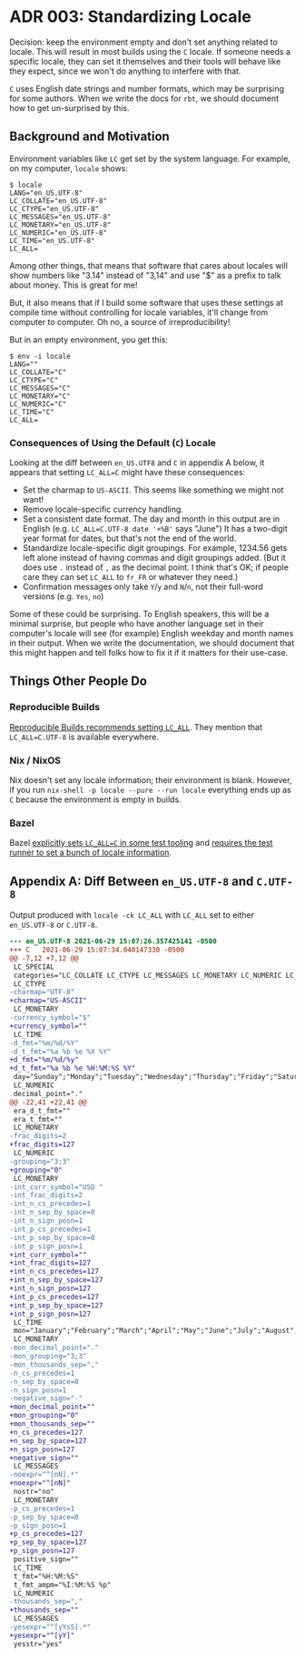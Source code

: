 # ADR 003: Standardizing Locale

Decision: keep the environment empty and don't set anything related to locale.
This will result in most builds using the `C` locale.
If someone needs a specific locale, they can set it themselves and their tools will behave like they expect, since we won't do anything to interfere with that.

`C` uses English date strings and number formats, which may be surprising for some authors.
When we write the docs for `rbt`, we should document how to get un-surprised by this.

## Background and Motivation

Environment variables like `LC` get set by the system language.
For example, on my computer, `locale` shows:

```
$ locale
LANG="en_US.UTF-8"
LC_COLLATE="en_US.UTF-8"
LC_CTYPE="en_US.UTF-8"
LC_MESSAGES="en_US.UTF-8"
LC_MONETARY="en_US.UTF-8"
LC_NUMERIC="en_US.UTF-8"
LC_TIME="en_US.UTF-8"
LC_ALL=
```

Among other things, that means that software that cares about locales will show numbers like "3.14" instead of "3,14" and use "$" as a prefix to talk about money.
This is great for me!

But, it also means that if I build some software that uses these settings at compile time without controlling for locale variables, it'll change from computer to computer.
Oh no, a source of irreproducibility!

But in an empty environment, you get this:

```
$ env -i locale
LANG=""
LC_COLLATE="C"
LC_CTYPE="C"
LC_MESSAGES="C"
LC_MONETARY="C"
LC_NUMERIC="C"
LC_TIME="C"
LC_ALL=
```

### Consequences of Using the Default (`C`) Locale

Looking at the diff between `en_US.UTF8` and `C` in appendix A below, it appears that setting `LC_ALL=C` might have these consequences:

- Set the charmap to `US-ASCII`.
  This seems like something we might not want!
- Remove locale-specific currency handling.
- Set a consistent date format.
  The day and month in this output are in English (e.g. `LC_ALL=C.UTF-8 date '+%B'` says "June")
  It has a two-digit year format for dates, but that's not the end of the world.
- Standardize locale-specific digit groupings.
  For example, 1234.56 gets left alone instead of having commas and digit groupings added.
  (But it does use `.` instead of `,` as the decimal point.
  I think that's OK; if people care they can set `LC_ALL` to `fr_FR` or whatever they need.)
- Confirmation messages only take `Y`/`y` and `N`/`n`, not their full-word versions (e.g. `Yes`, `no`)

Some of these could be surprising.
To English speakers, this will be a minimal surprise, but people who have another language set in their computer's locale will see (for example) English weekday and month names in their output.
When we write the documentation, we should document that this might happen and tell folks how to fix it if it matters for their use-case.

## Things Other People Do

### Reproducible Builds

[Reproducible Builds recommends setting `LC_ALL`](https://reproducible-builds.org/docs/locales/).
They mention that `LC_ALL=C.UTF-8` is available everywhere.

### Nix / NixOS

Nix doesn't set any locale information; their environment is blank.
However, if you run `nix-shell -p locale --pure --run locale` everything ends up as `C` because the environment is empty in builds.

### Bazel

Bazel [explicitly sets `LC_ALL=C` in some test tooling](https://github.com/bazelbuild/bazel/search?q=LC_ALL) and [requires the test runner to set a bunch of locale information](https://docs.bazel.build/versions/main/test-encyclopedia.html#initial-conditions).

## Appendix A: Diff Between `en_US.UTF-8` and `C.UTF-8`

Output produced with `locale -ck LC_ALL` with `LC_ALL` set to either `en_US.UTF-8` or `C.UTF-8`.

```diff
--- en_US.UTF-8	2021-06-29 15:07:26.357425141 -0500
+++ C	2021-06-29 15:07:34.040147330 -0500
@@ -7,12 +7,12 @@
 LC_SPECIAL
 categories="LC_COLLATE LC_CTYPE LC_MESSAGES LC_MONETARY LC_NUMERIC LC_TIME"
 LC_CTYPE
-charmap="UTF-8"
+charmap="US-ASCII"
 LC_MONETARY
-currency_symbol="$"
+currency_symbol=""
 LC_TIME
-d_fmt="%m/%d/%Y"
-d_t_fmt="%a %b %e %X %Y"
+d_fmt="%m/%d/%y"
+d_t_fmt="%a %b %e %H:%M:%S %Y"
 day="Sunday";"Monday";"Tuesday";"Wednesday";"Thursday";"Friday";"Saturday"
 LC_NUMERIC
 decimal_point="."
@@ -22,41 +22,41 @@
 era_d_t_fmt=""
 era_t_fmt=""
 LC_MONETARY
-frac_digits=2
+frac_digits=127
 LC_NUMERIC
-grouping="3;3"
+grouping="0"
 LC_MONETARY
-int_curr_symbol="USD "
-int_frac_digits=2
-int_n_cs_precedes=1
-int_n_sep_by_space=0
-int_n_sign_posn=1
-int_p_cs_precedes=1
-int_p_sep_by_space=0
-int_p_sign_posn=1
+int_curr_symbol=""
+int_frac_digits=127
+int_n_cs_precedes=127
+int_n_sep_by_space=127
+int_n_sign_posn=127
+int_p_cs_precedes=127
+int_p_sep_by_space=127
+int_p_sign_posn=127
 LC_TIME
 mon="January";"February";"March";"April";"May";"June";"July";"August";"September";"October";"November";"December"
 LC_MONETARY
-mon_decimal_point="."
-mon_grouping="3;3"
-mon_thousands_sep=","
-n_cs_precedes=1
-n_sep_by_space=0
-n_sign_posn=1
-negative_sign="-"
+mon_decimal_point=""
+mon_grouping="0"
+mon_thousands_sep=""
+n_cs_precedes=127
+n_sep_by_space=127
+n_sign_posn=127
+negative_sign=""
 LC_MESSAGES
-noexpr="^[nN].*"
+noexpr="^[nN]"
 nostr="no"
 LC_MONETARY
-p_cs_precedes=1
-p_sep_by_space=0
-p_sign_posn=1
+p_cs_precedes=127
+p_sep_by_space=127
+p_sign_posn=127
 positive_sign=""
 LC_TIME
 t_fmt="%H:%M:%S"
 t_fmt_ampm="%I:%M:%S %p"
 LC_NUMERIC
-thousands_sep=","
+thousands_sep=""
 LC_MESSAGES
-yesexpr="^[yYsS].*"
+yesexpr="^[yY]"
 yesstr="yes"
```
